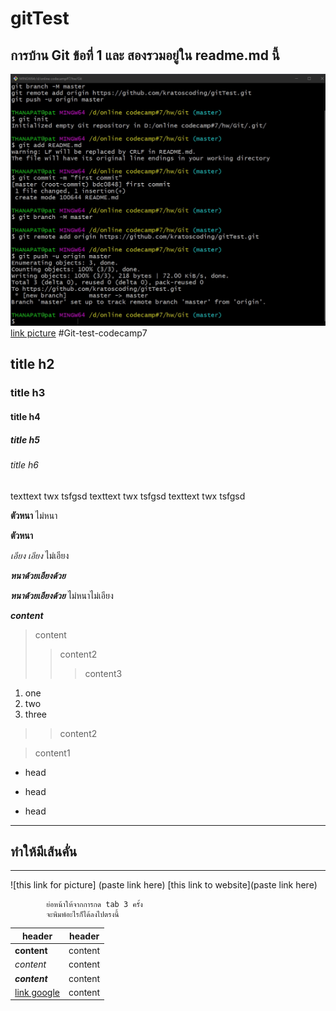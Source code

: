 # gitTest

## การบ้าน Git ข้อที่ 1 และ สองรวมอยู่ใน readme.md นี้
![link picture](1.1.jpg)
[link picture](https://ibb.co/gFWSb0W)
#Git-test-codecamp7
## title h2
### title h3
#### title h4
##### title h5
###### title h6

texttext twx tsfgsd
texttext twx tsfgsd
texttext twx tsfgsd

**ตัวหนา**
ไม่หนา

__ตัวหนา__



_เอียง_
*เอียง*   ไม่เอียง

__*หนาด้วยเอียงด้วย*__

***หนาด้วยเอียงด้วย*** ไม่หนาไม่เอียง

**_content_**

>content
>>content2
>>>content3
1. one
2. two
3. three

>>content2

>content1
+ head
- head
* head
*** 
ทำให้มีเส้นคั่น
---
___

![this link for picture] (paste link here)
[this link to website](paste link here)

            ย่อหน้าให้จากการกด tab 3 ครั้ง
            จะพิมพ์อะไรก็ได้ลงไปตรงนี้


|header | header |
--|--
|**content** | content|
*content* | content
***content*** | content
[link google](https://www.google.co.th) | content